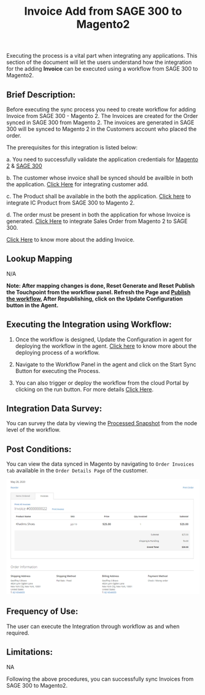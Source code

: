 ﻿---
title: "Invoice  Add from SAGE 300 to Magento2"
toc: true
tag: developers
category: "Integration"
menus: 
    sagemagentointegration:
        title: "Invoice  Add"
        icon: fa fa-wpexplorer
        identifier: sage300magentoinvoiceadd
---

Executing the process is a vital part when integrating any applications. This section of the document will let the users understand how the integration for the adding **Invoice** can be executed using a workflow from SAGE 300 to Magento2.

## Brief Description:

Before executing the sync process you need to create workflow for adding Invoice from SAGE 300 - Magento 2. The Invoices are created for the Order synced in SAGE 300 from Magento 2. The invoices are generated in SAGE 300 will be synced to Magento 2 in the Customers account who placed the order.

The prerequisites for this integration is listed below:

a. You need to successfully validate the application credentials for [Magento 2](/connectors/magento2/) & [SAGE 300](/connectors/sage300/)  

b. The customer whose invoice shall be synced should be availble in both the application. [Click Here](/integration/customer-add/) for integrating customer add.

c. The Product shall be available in the both the application. [Click here](/integration/ic-product-add/) to integrate IC Product from SAGE 300 to Magento 2.

d. The order must be present in both the application for whose Invoice is generated. [Click Here](/integration/sales-order-add/) to integrate Sales Order from Magento 2 to SAGE 300.

[Click Here](http://help.sage300.com/en-us/2017/web/Subsystems/OE/Content/Transactions/ShipmentsAndInvoices/InvoicingShipments.htm) to know more about the adding Invoice.

## Lookup Mapping 

N/A

**Note: After mapping changes is done, Reset Generate and Reset Publish the Touchpoint from the workflow panel. Refresh the Page and [Publish the workflow.](/workflow/deploying-and-executing/#publishing-a-workflow) After Republishing, click on the Update Configuration button in the Agent.**

## Executing the Integration using Workflow:

1.	Once the workflow is designed, Update the Configuration in agent for deploying the workflow in the agent. [Click here](/workflow/deploying-and-executing/) to know more about the deploying process of a workflow.

2.	Navigate to the Workflow Panel in the agent and click on the Start Sync Button for executing the Process.

3. You can also trigger or deploy the workflow from the cloud Portal by clicking on the run button. For more details [Click Here](/workflow/deploying-and-executing/#executing-the-workflow).

## Integration Data Survey:

You can survey the data by viewing the [Processed Snapshot](/workflow/list-of-snapshot/)  from the node level of the workflow.

## Post Conditions:
You can view the data synced in Magento by navigating to `Order Invoices tab` available in the `Order Details Page` of the customer.

![invadd8](\staticfiles\integration\Sage300-Magento\invadd8.PNG)

## Frequency of Use:

The user can execute the Integration through workflow as and when required. 

## Limitations:
NA

Following the above procedures, you can successfully sync Invoices from SAGE 300 to Magento2.


